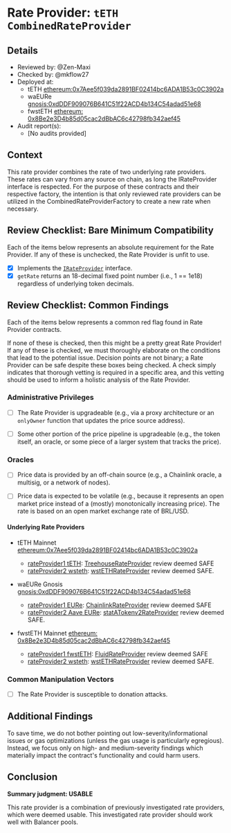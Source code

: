 # Rate Provider: `tETH CombinedRateProvider`

## Details
- Reviewed by: @Zen-Maxi
- Checked by: @mkflow27
- Deployed at:
    - tETH [ethereum:0x7Aee5f039da2891BF02414bc6ADA1B53c0C3902a](https://etherscan.io/address/0x7Aee5f039da2891BF02414bc6ADA1B53c0C3902a#code)
    - waEURe [gnosis:0xdDDF909076B641C51f22ACD4b134C54adad51e68](https://gnosisscan.io/address/0xdDDF909076B641C51f22ACD4b134C54adad51e68#code)
    - fwstETH [ethereum: 0x8Be2e3D4b85d05cac2dBbAC6c42798fb342aef45](https://etherscan.io/address/0x8be2e3d4b85d05cac2dbbac6c42798fb342aef45#code)
- Audit report(s):
    - [No audits provided]

## Context
This rate provider combines the rate of two underlying rate providers. These rates can vary from any source on chain, as long the IRateProvider interface is respected. For the purpose of these contracts and their respective factory, the intention is that only reviewed rate providers can be utilized in the CombinedRateProviderFactory to create a new rate when necessary.

## Review Checklist: Bare Minimum Compatibility
Each of the items below represents an absolute requirement for the Rate Provider. If any of these is unchecked, the Rate Provider is unfit to use.

- [x] Implements the [`IRateProvider`](https://github.com/balancer/balancer-v2-monorepo/blob/bc3b3fee6e13e01d2efe610ed8118fdb74dfc1f2/pkg/interfaces/contracts/pool-utils/IRateProvider.sol) interface.
- [x] `getRate` returns an 18-decimal fixed point number (i.e., 1 == 1e18) regardless of underlying token decimals.

## Review Checklist: Common Findings
Each of the items below represents a common red flag found in Rate Provider contracts.

If none of these is checked, then this might be a pretty great Rate Provider! If any of these is checked, we must thoroughly elaborate on the conditions that lead to the potential issue. Decision points are not binary; a Rate Provider can be safe despite these boxes being checked. A check simply indicates that thorough vetting is required in a specific area, and this vetting should be used to inform a holistic analysis of the Rate Provider.

### Administrative Privileges
- [ ] The Rate Provider is upgradeable (e.g., via a proxy architecture or an `onlyOwner` function that updates the price source address).

- [ ] Some other portion of the price pipeline is upgradeable (e.g., the token itself, an oracle, or some piece of a larger system that tracks the price).

### Oracles
- [ ] Price data is provided by an off-chain source (e.g., a Chainlink oracle, a multisig, or a network of nodes).

- [ ] Price data is expected to be volatile (e.g., because it represents an open market price instead of a (mostly) monotonically increasing price). The rate is based on an open market exchange rate of BRL/USD.

#### Underlying Rate Providers

- tETH Mainnet [ethereum:0x7Aee5f039da2891BF02414bc6ADA1B53c0C3902a](https://etherscan.io/address/0x7Aee5f039da2891BF02414bc6ADA1B53c0C3902a#code)
    - [rateProvider1 tETH](https://etherscan.io/address/0x7C53f86d9a6B01821F916802A7606E9255DfE4e2): [TreehouseRateProvider](https://github.com/balancer/code-review/blob/main/rate-providers/TreehouseRateProvider.md) review deemed SAFE
    - [rateProvider2 wsteth](https://etherscan.io/address/0x72D07D7DcA67b8A406aD1Ec34ce969c90bFEE768): [wstETHRateProvider](https://github.com/balancer/code-review/blob/main/rate-providers/wstethRateProvider.md) review deemed SAFE.
    
- waEURe Gnosis [gnosis:0xdDDF909076B641C51f22ACD4b134C54adad51e68](https://gnosisscan.io/address/0xdDDF909076B641C51f22ACD4b134C54adad51e68#code)
    - [rateProvider1 EURe](https://gnosisscan.io/address/0xe7511f6e5c593007ea8a7f52af4b066333765e03): [ChainlinkRateProvider](https://github.com/balancer/code-review/blob/main/rate-providers/ChainLinkRateProvider.md) review deemed SAFE
    - [rateProvider2 Aave EURe](https://gnosisscan.io/address/0x79FE0750bE76913E83a0f0EB60ba1Ab7FA6FdA5D#code): [statATokenv2RateProvider](https://github.com/balancer/code-review/blob/main/rate-providers/statATokenv2RateProvider.md) review deemed SAFE.
 
- fwstETH Mainnet [ethereum: 0x8Be2e3D4b85d05cac2dBbAC6c42798fb342aef45](https://etherscan.io/address/0x8be2e3d4b85d05cac2dbbac6c42798fb342aef45#code)
    - [rateProvider1 fwstETH](https://etherscan.io/address/0x73a9fc5173d211F0D264Af4E816cb44F61E5f4a2): [FluidRateProvider](https://github.com/balancer/code-review/blob/main/rate-providers/FluidRateProvider.md) review deemed SAFE
    - [rateProvider2 wsteth](https://etherscan.io/address/0x72D07D7DcA67b8A406aD1Ec34ce969c90bFEE768): [wstETHRateProvider](https://github.com/balancer/code-review/blob/main/rate-providers/wstethRateProvider.md) review deemed SAFE.

### Common Manipulation Vectors
- [ ] The Rate Provider is susceptible to donation attacks.

## Additional Findings
To save time, we do not bother pointing out low-severity/informational issues or gas optimizations (unless the gas usage is particularly egregious). Instead, we focus only on high- and medium-severity findings which materially impact the contract's functionality and could harm users.

## Conclusion
**Summary judgment: USABLE**

This rate provider is a combination of previously investigated rate providers, which were deemed usable. This investigated rate provider should work well with Balancer pools. 
